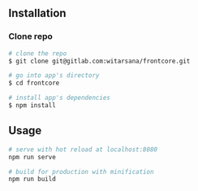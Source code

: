 ## Installation

### Clone repo

``` bash
# clone the repo
$ git clone git@gitlab.com:witarsana/frontcore.git

# go into app's directory
$ cd frontcore

# install app's dependencies
$ npm install
```

## Usage

``` bash
# serve with hot reload at localhost:8080
npm run serve

# build for production with minification
npm run build

